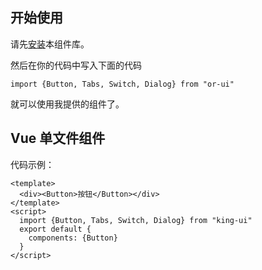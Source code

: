 ## 开始使用

请先[安装](#/doc/install)本组件库。

然后在你的代码中写入下面的代码

 ```
import {Button, Tabs, Switch, Dialog} from "or-ui"
```

就可以使用我提供的组件了。

## Vue 单文件组件

代码示例：

```
<template>
  <div><Button>按钮</Button></div>
</template>
<script>
  import {Button, Tabs, Switch, Dialog} from "king-ui"
  export default {
    components: {Button}
  }
</script>
```
